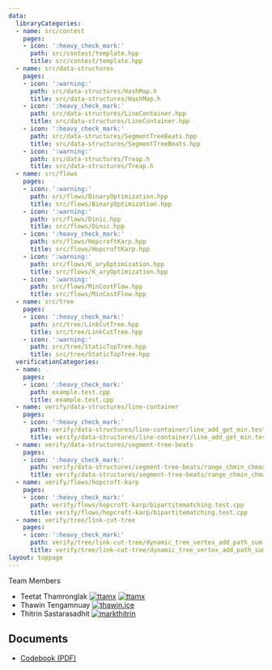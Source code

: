```yaml
---
data:
  libraryCategories:
  - name: src/contest
    pages:
    - icon: ':heavy_check_mark:'
      path: src/contest/template.hpp
      title: src/contest/template.hpp
  - name: src/data-structures
    pages:
    - icon: ':warning:'
      path: src/data-structures/HashMap.h
      title: src/data-structures/HashMap.h
    - icon: ':heavy_check_mark:'
      path: src/data-structures/LineContainer.hpp
      title: src/data-structures/LineContainer.hpp
    - icon: ':heavy_check_mark:'
      path: src/data-structures/SegmentTreeBeats.hpp
      title: src/data-structures/SegmentTreeBeats.hpp
    - icon: ':warning:'
      path: src/data-structures/Treap.h
      title: src/data-structures/Treap.h
  - name: src/flows
    pages:
    - icon: ':warning:'
      path: src/flows/BinaryOptimization.hpp
      title: src/flows/BinaryOptimization.hpp
    - icon: ':warning:'
      path: src/flows/Dinic.hpp
      title: src/flows/Dinic.hpp
    - icon: ':heavy_check_mark:'
      path: src/flows/HopcroftKarp.hpp
      title: src/flows/HopcroftKarp.hpp
    - icon: ':warning:'
      path: src/flows/K_aryOptimization.hpp
      title: src/flows/K_aryOptimization.hpp
    - icon: ':warning:'
      path: src/flows/MinCostFlow.hpp
      title: src/flows/MinCostFlow.hpp
  - name: src/tree
    pages:
    - icon: ':heavy_check_mark:'
      path: src/tree/LinkCutTree.hpp
      title: src/tree/LinkCutTree.hpp
    - icon: ':warning:'
      path: src/tree/StaticTopTree.hpp
      title: src/tree/StaticTopTree.hpp
  verificationCategories:
  - name: .
    pages:
    - icon: ':heavy_check_mark:'
      path: example.test.cpp
      title: example.test.cpp
  - name: verify/data-structures/line-container
    pages:
    - icon: ':heavy_check_mark:'
      path: verify/data-structures/line-container/line_add_get_min.test.cpp
      title: verify/data-structures/line-container/line_add_get_min.test.cpp
  - name: verify/data-structures/segment-tree-beats
    pages:
    - icon: ':heavy_check_mark:'
      path: verify/data-structures/segment-tree-beats/range_chmin_chmax_add_range_sum.test.cpp
      title: verify/data-structures/segment-tree-beats/range_chmin_chmax_add_range_sum.test.cpp
  - name: verify/flows/hopcroft-karp
    pages:
    - icon: ':heavy_check_mark:'
      path: verify/flows/hopcroft-karp/bipartitematching.test.cpp
      title: verify/flows/hopcroft-karp/bipartitematching.test.cpp
  - name: verify/tree/link-cut-tree
    pages:
    - icon: ':heavy_check_mark:'
      path: verify/tree/link-cut-tree/dynamic_tree_vertex_add_path_sum.test.cpp
      title: verify/tree/link-cut-tree/dynamic_tree_vertex_add_path_sum.test.cpp
layout: toppage
---
```

Team Members
- Teetat Thamronglak [![ttamx](https://img.shields.io/endpoint?url=https%3A%2F%2Fatcoder-badges.now.sh%2Fapi%2Fcodeforces%2Fjson%2Fttamx)](https://codeforces.com/profile/ttamx) [![ttamx](https://img.shields.io/endpoint?url=https%3A%2F%2Fatcoder-badges.now.sh%2Fapi%2Fatcoder%2Fjson%2Fttamx)](https://atcoder.jp/users/ttamx)
- Thawin Tengamnuay [![thawin.ice](https://img.shields.io/endpoint?url=https%3A%2F%2Fatcoder-badges.now.sh%2Fapi%2Fcodeforces%2Fjson%2Fthawin.ice)](https://codeforces.com/profile/thawin.ice) 
- Thitrin Sastarasadhit [![markthitrin](https://img.shields.io/endpoint?url=https%3A%2F%2Fatcoder-badges.now.sh%2Fapi%2Fcodeforces%2Fjson%2Fmarkthitrin)](https://codeforces.com/profile/markthitrin)

## Documents
- [Codebook (PDF)](kactl.pdf)